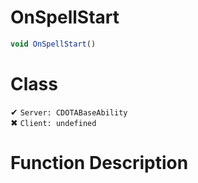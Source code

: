 # OnSpellStart
```js	
void OnSpellStart()
```
# Class
✔ `Server: CDOTABaseAbility`  
✖ `Client: undefined`  

# Function Description

